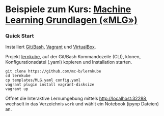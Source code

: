 Beispiele zum Kurs: [Machine Learning Grundlagen («MLG»)](https://www.digicomp.ch/weiterbildung/development/artificial-intelligence/machine-learning-grundlagen)
=============================================================================================

### Quick Start

Installiert [Git/Bash](https://git-scm.com/downloads), [Vagrant](https://www.vagrantup.com/) und [VirtualBox](https://www.virtualbox.org/).

Projekt [lernkube](https://github.com/mc-b/lernkube), auf der Git/Bash Kommandozeile (CLI), klonen, Konfigurationsdatei (.yaml) kopieren und Installation starten. 

	git clone https://github.com/mc-b/lernkube
	cd lernkube
	cp templates/MLG.yaml config.yaml
	vagrant plugin install vagrant-disksize
	vagrant up

Öffnet die Interaktive Lernumgebung mittels [http://localhost:32288](http://localhost:32288), wechselt in das Verzeichnis `work` und wählt ein Notebook (ipynp Dateien) an.
